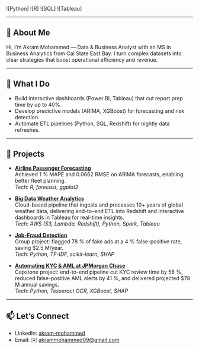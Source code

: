 ![Python]
![R]
![SQL]
![Tableau]

---

## 👋 About Me
Hi, I’m Akram Mohammed — Data & Business Analyst with an MS in Business Analytics from Cal State East Bay. I turn complex datasets into clear strategies that boost operational efficiency and revenue.

---

## 🚀 What I Do
- Build interactive dashboards (Power BI, Tableau) that cut report prep time by up to 40%.  
- Develop predictive models (ARIMA, XGBoost) for forecasting and risk detection.  
- Automate ETL pipelines (Python, SQL, Redshift) for nightly data refreshes.

---

## 💼 Projects

- **[Airline Passenger Forecasting](https://github.com/itsakram-dot/BAN-673-Airline-Passenger-Forecast)**  
  Achieved 1 % MAPE and 0.0662 RMSE on ARIMA forecasts, enabling better fleet planning.  
  _Tech: R, forecast, ggplot2_

- **[Big Data Weather Analytics](https://github.com/itsakram-dot/big-data-weather-analytics)**  
  Cloud-based pipeline that ingests and processes 10+ years of global weather data, delivering end-to-end ETL into Redshift and interactive dashboards in Tableau for real-time insights.  
  _Tech: AWS (S3, Lambda, Redshift), Python, Spark, Tableau_

- **[Job-Fraud Detection](https://github.com/itsakram-dot/job-fraud-detection)**  
  Group project: flagged 78 % of fake ads at a 4 % false-positive rate, saving \$2.5 M/year.  
  _Tech: Python, TF-IDF, scikit-learn, SHAP_

- **[Automating KYC & AML at JPMorgan Chase](https://github.com/itsakram-dot/Masters-Capstone-Project)**  
  Capstone project: end-to-end pipeline cut KYC review time by 58 %, reduced false-positive AML alerts by 41 %, and delivered projected \$78 M annual savings.  
  _Tech: Python, Tesseract OCR, XGBoost, SHAP_

---

## 📫 Let’s Connect
- LinkedIn: [akram-mohammed](www.linkedin.com/in/akram-mohammed-465052134)  
- Email: ✉️ akrammohammed09@gmail.com
